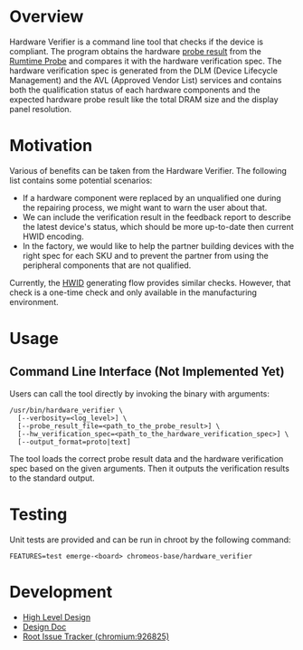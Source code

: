 # Overview

Hardware Verifier is a command line tool that checks if the device is
compliant.  The program obtains the hardware
[probe result](https://chromium.googlesource.com/chromiumos/platform/factory/+/master/py/probe/README.md#output-format)
from the
[Rumtime Probe](https://chromium.googlesource.com/chromiumos/platform2/+/master/runtime_probe/README.md)
and compares it with the hardware verification spec.  The hardware
verification spec is generated from the DLM (Device Lifecycle Management) and
the AVL (Approved Vendor List) services and contains both the qualification
status of each hardware components and the expected hardware probe result like
the total DRAM size and the display panel resolution.

# Motivation

Various of benefits can be taken from the Hardware Verifier.
The following list contains some potential scenarios:

- If a hardware component were replaced by an unqualified one during the
  repairing process, we might want to warn the user about that.
- We can include the verification result in the feedback report to describe
  the latest device's status, which should be more up-to-date then current
  HWID encoding.
- In the factory, we would like to help the partner building devices with the
  right spec for each SKU and to prevent the partner from using the peripheral
  components that are not qualified.

Currently, the
[HWID](https://chromium.googlesource.com/chromiumos/platform/factory/+/master/py/hwid/README.md)
generating flow provides similar checks.  However, that check is a one-time
check and only available in the manufacturing environment.

# Usage

## Command Line Interface (Not Implemented Yet)

Users can call the tool directly by invoking the binary with arguments:

```
/usr/bin/hardware_verifier \
  [--verbosity=<log_level>] \
  [--probe_result_file=<path_to_the_probe_result>] \
  [--hw_verification_spec=<path_to_the_hardware_verification_spec>] \
  [--output_format=proto|text]
```

The tool loads the correct probe result data and the hardware verification spec
based on the given arguments.  Then it outputs the verification results to the
standard output.

# Testing

Unit tests are provided and can be run in chroot by the following command:

```
FEATURES=test emerge-<board> chromeos-base/hardware_verifier
```

# Development

- [High Level Design](http://go/cros-hw-verification-design)
- [Design Doc](http://go/cros-hw-verifier)
- [Root Issue Tracker (chromium:926825)](http://crbug.com/926825)
